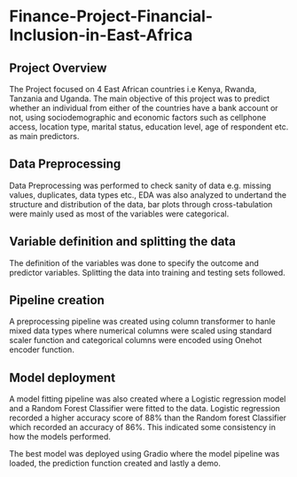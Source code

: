 # Finance-Project-Financial-Inclusion-in-East-Africa

## Project Overview

The Project focused on 4 East African countries i.e Kenya, Rwanda, Tanzania and Uganda. The main objective of this project was to predict whether an individual from either of the countries have a bank account or not, using sociodemographic and economic factors such as cellphone access, location type, marital status, education level, age of respondent etc. as main predictors.

## Data Preprocessing

Data Preprocessing was performed to check sanity of data e.g. missing values, duplicates, data types etc., EDA was also analyzed to undertand the structure and distribution of the data, bar plots through cross-tabulation were mainly used as most of the variables were categorical.

## Variable definition and splitting the data

The definition of the variables was done to specify the outcome and predictor variables. Splitting the data into training and testing sets followed.

## Pipeline creation

A preprocessing pipeline was created using column transformer to hanle mixed data types where numerical columns were scaled using standard scaler function and categorical columns were encoded using Onehot encoder function.

## Model deployment
A model fitting pipeline was also created where a Logistic regression model and a Random Forest Classifier were fitted to the data. Logistic regression recorded a higher accuracy score of 88% than the Random forest Classifier which recorded an accuracy of 86%. This indicated some consistency in how the models performed.

The best model was deployed using Gradio where the model pipeline was loaded, the prediction function created and lastly a demo.


